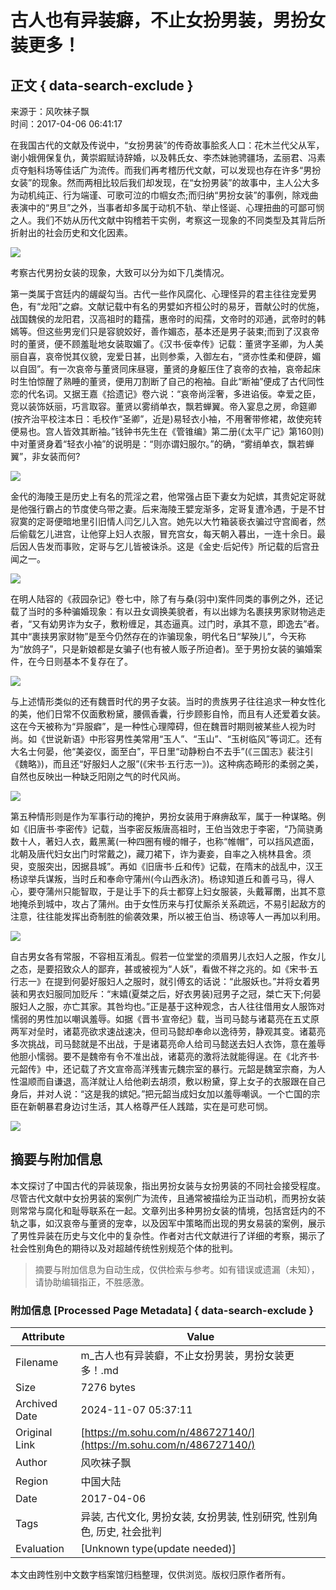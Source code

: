 # 古人也有异装癖，不止女扮男装，男扮女装更多！

## 正文 { data-search-exclude }


来源于：风吹袜子飘  
时间：2017-04-06 06:41:17

在我国古代的文献及传说中，“女扮男装”的传奇故事脍炙人口：花木兰代父从军，谢小娥佣保复仇，黄崇嘏赋诗辞婚，以及韩氏女、李杰妹驰骋疆场，孟丽君、冯素贞夺魁科场等佳话广为流传。而我们再考稽历代文献，可以发现也存在许多“男扮女装”的现象。然而两相比较后我们却发现，在“女扮男装”的故事中，主人公大多为动机纯正、行为端谨、可歌可泣的巾帼女杰;而归纳“男扮女装”的事例，除戏曲表演中的“男旦”之外，当事者却多属于动机不轨、举止怪诞、心理扭曲的可鄙可悯之人。我们不妨从历代文献中钩稽若干实例，考察这一现象的不同类型及其背后所折射出的社会历史和文化因素。

![](http://img.mp.itc.cn/upload/20170405/10901faa3451498786d025de3804ecb0_th.jpg)

考察古代男扮女装的现象，大致可以分为如下几类情况。

第一类属于宫廷内的龌龊勾当。古代一些作风腐化、心理怪异的君主往往宠爱男色，有“龙阳”之癖。文献记载中有名的男嬖如齐桓公时的易牙，晋献公时的优施，战国魏侯的龙阳君，汉高祖时的籍孺，惠帝时的闳孺，文帝时的邓通，武帝时的韩嫣等。但这些男宠们只是容貌姣好，善作媚态，基本还是男子装束;而到了汉哀帝时的董贤，便不顾羞耻地女装取媚了。《汉书·佞幸传》记载：董贤字圣卿，为人美丽自喜，哀帝悦其仪貌，宠爱日甚，出则参乘，入御左右，“贤亦性柔和便辟，媚以自固”。有一次哀帝与董贤同床昼寝，董贤的身躯压住了哀帝的衣袖，哀帝起床时生怕惊醒了熟睡的董贤，便用刀割断了自己的袍袖。自此“断袖”便成了古代同性恋的代名词。又据王嘉《拾遗记》卷六说：“哀帝尚淫奢，多进谄佞。幸爱之臣，竞以装饰妖丽，巧言取容。董贤以雾绡单衣，飘若蝉翼。帝入宴息之房，命筵卿(按齐治平校注本日：毛校作“圣卿”，近是)易轻衣小袖，不用奢带修裙，故使宛转便易也。宫人皆效其断袖。”钱钟书先生在《管锥编》第二册(《太平广记》第160则)中对董贤身着“轻衣小袖”的说明是：“则亦谓妇服尔。”的确，“雾绡单衣，飘若蝉翼”，非女装而何?

![](http://img.mp.itc.cn/upload/20170405/94bd013cfeb044a81793de17cba96d7_th.jpg)

金代的海陵王是历史上有名的荒淫之君，他常强占臣下妻女为妃嫔，其贵妃定哥就是他强行霸占的节度使乌带之妻。后来海陵王嬖宠渐多，定哥复遭冷遇，于是不甘寂寞的定哥便暗地里引旧情人闫乞儿入宫。她先以大竹箱装亵衣骗过守宫阍者，然后偷载乞儿进宫，让他穿上妇人衣服，冒充宫女，每天朝入暮出，一连十余日。最后因人告发而事败，定哥与乞儿皆被诛杀。这是《金史·后妃传》所记载的后宫丑闻之一。

![](http://img.mp.itc.cn/upload/20170405/46cf254f55e24395b3303b7518431659_th.jpg)

在明人陆容的《菽园杂记》卷七中，除了有与桑(羽中)案件同类的事例之外，还记载了当时的多种骗婚现象：有以丑女调换美貌者，有以出嫁为名裹挟男家财物逃走者，“又有幼男诈为女子，敷粉缠足，其态逼真。过门时，承其不意，即逸去”者。其中“裹挟男家财物”是至今仍然存在的诈骗现象，明代名日“挈殃儿”，今天称为“放鸽子”，只是新娘都是女骗子(也有被人贩子所迫者)。至于男扮女装的骗婚案件，在今日则基本不复存在了。

![](http://img.mp.itc.cn/upload/20170405/e8621e4a82374b85af269db2b72e3740_th.jpg)

与上述情形类似的还有魏晋时代的男子女装。当时的贵族男子往往追求一种女性化的美，他们日常不仅面敷粉黛，腰佩香囊，行步顾影自怜，而且有人还爱着女装。这在今天被称为“异服癖”，是一种性心理障碍，但在魏晋时期则被某些人视为时尚。如《世说新语》中形容男性美常用“玉人”、“玉山”、“玉树临风”等词汇。还有大名士何晏，他“美姿仪，面至白”，平日里“动静粉白不去手”(《三国志》裴注引《魏略》)，而且还“好服妇人之服”(《宋书·五行志一》)。这种病态畸形的柔弱之美，自然也反映出一种缺乏阳刚之气的时代风尚。

![](http://img.mp.itc.cn/upload/20170405/4a24332e5f7d4896b399bcbb0c36d21f_th.png)

第五种情形则是作为军事行动的掩护，男扮女装用于麻痹敌军，属于一种谋略。例如《旧唐书·李密传》记载，当李密反叛唐高祖时，王伯当效忠于李密，“乃简骁勇数十人，著妇人衣，戴黑蓠(一种四圈有幔的帽子，也称“帷帽”，可以挡风遮面，北朝及唐代妇女出门时常戴之)，藏刀裙下，诈为妻妾，自率之入桃林县舍。须臾，变服突出，因据县城”。再如《旧唐书·丘和传》记载，在隋末的战乱中，汉王杨谅举兵谋叛，当时丘和奉命守蒲州(今山西永济)。杨谅知道丘和善弓马，得人心，要夺蒲州只能智取，于是让手下的兵士都穿上妇女服装，头戴幂罱，出其不意地掩杀到城中，攻占了蒲州。由于女性历来与打仗厮杀关系疏远，不易引起敌方的注意，往往能发挥出奇制胜的偷袭效果，所以被王伯当、杨谅等人一再加以利用。

![](http://img.mp.itc.cn/upload/20170405/c46c22ccd785424f8350149c9ad625fe_th.jpg)

自古男女各有常服，不容相互淆乱。假若一位堂堂的须眉男儿衣妇人之服，作女儿之态，是要招致众人的鄙弃，甚或被视为“人妖”，看做不祥之兆的。如《宋书·五行志一》在提到何晏好服妇人之服时，就引傅玄的话说：“此服妖也。”并将女着男装和男衣妇服同加贬斥：“末嬉(夏桀之后，好衣男装)冠男子之冠，桀亡天下;何晏服妇人之服，亦亡其家。其咎均也。”正是基于这种观念，古人往往借用女人服饰对懦弱的男性加以嘲讽羞辱。如据《晋书·宣帝纪》载，当司马懿与诸葛亮在五丈原两军对垒时，诸葛亮欲求速战速决，但司马懿却奉命以逸待劳，静观其变。诸葛亮多次挑战，司马懿就是不出战，于是诸葛亮命人给司马懿送去妇人衣饰，意在羞辱他胆小懦弱。要不是魏帝有令不准出战，诸葛亮的激将法就能得逞。在《北齐书·元韶传》中，还记载了齐文宣帝高洋残害元魏宗室的暴行。元韶是魏室宗裔，为人性温顺而自谦退，高洋就让人给他剃去胡须，敷以粉黛，穿上女子的衣服跟在自己身后，并对人说：“这是我的嫔妃。”把元韶当成妇女加以羞辱嘲讽。一个亡国的宗臣在新朝暴君身边讨生活，其人格尊严任人践踏，实在是可悲可悯。

![](http://img.mp.itc.cn/upload/20170405/912ab0ec8e7b4ca09300a1acbdd1b847_th.jpg)
<!-- tcd_original_link https://m.sohu.com/n/486727140/ -->
## 摘要与附加信息

<!-- tcd_abstract -->
本文探讨了中国古代的异装现象，指出男扮女装与女扮男装的不同社会接受程度。尽管古代文献中女扮男装的案例广为流传，且通常被描绘为正当动机，而男扮女装则常常与腐化和耻辱联系在一起。文章列出多种男扮女装的情境，包括宫廷内的不轨之事，如汉哀帝与董贤的宠幸，以及因军中策略而出现的男女易装的案例，展示了男性异装在历史与文化中的复杂性。作者对古代文献进行了详细的考察，揭示了社会性别角色的期待以及对超越传统性别规范个体的批判。
<!-- tcd_abstract_end -->

> 摘要与附加信息为自动生成，仅供检索与参考。如有错误或遗漏（未知），请协助编辑指正，不胜感激。

### 附加信息 [Processed Page Metadata] { data-search-exclude }

| Attribute       | Value                                  |
|-----------------|----------------------------------------|
| Filename        | m_古人也有异装癖，不止女扮男装，男扮女装更多！.md                             |
| Size            | 7276 bytes                           |
| Archived Date   | 2024-11-07 05:37:11                             |
| Original Link   | [https://m.sohu.com/n/486727140/](https://m.sohu.com/n/486727140/)                       |
| Author          | 风吹袜子飘                               |
| Region          | 中国大陆                               |
| Date            | 2017-04-06                                 |
| Tags            | 异装, 古代文化, 男扮女装, 女扮男装, 性别研究, 性别角色, 历史, 社会批判                                 |
| Evaluation            | [Unknown type(update needed)]                                 |
<!-- tcd_table_end -->

本文由跨性别中文数字档案馆归档整理，仅供浏览。版权归原作者所有。
